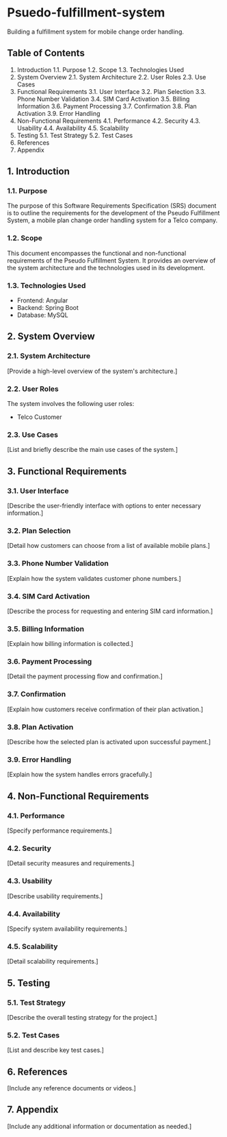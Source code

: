 # Psuedo-fulfillment-system
Building a fulfillment system for mobile change order handling.

## Table of Contents
1. Introduction
   1.1. Purpose
   1.2. Scope
   1.3. Technologies Used
2. System Overview
   2.1. System Architecture
   2.2. User Roles
   2.3. Use Cases
3. Functional Requirements
   3.1. User Interface
   3.2. Plan Selection
   3.3. Phone Number Validation
   3.4. SIM Card Activation
   3.5. Billing Information
   3.6. Payment Processing
   3.7. Confirmation
   3.8. Plan Activation
   3.9. Error Handling
4. Non-Functional Requirements
   4.1. Performance
   4.2. Security
   4.3. Usability
   4.4. Availability
   4.5. Scalability
5. Testing
   5.1. Test Strategy
   5.2. Test Cases
6. References
7. Appendix

## 1. Introduction

### 1.1. Purpose

The purpose of this Software Requirements Specification (SRS) document is to outline the requirements for the development of the Pseudo Fulfillment System, a mobile plan change order handling system for a Telco company.

### 1.2. Scope

This document encompasses the functional and non-functional requirements of the Pseudo Fulfillment System. It provides an overview of the system architecture and the technologies used in its development.

### 1.3. Technologies Used

- Frontend: Angular
- Backend: Spring Boot
- Database: MySQL

## 2. System Overview

### 2.1. System Architecture

[Provide a high-level overview of the system's architecture.]

### 2.2. User Roles

The system involves the following user roles:
- Telco Customer

### 2.3. Use Cases

[List and briefly describe the main use cases of the system.]

## 3. Functional Requirements

### 3.1. User Interface

[Describe the user-friendly interface with options to enter necessary information.]

### 3.2. Plan Selection

[Detail how customers can choose from a list of available mobile plans.]

### 3.3. Phone Number Validation

[Explain how the system validates customer phone numbers.]

### 3.4. SIM Card Activation

[Describe the process for requesting and entering SIM card information.]

### 3.5. Billing Information

[Explain how billing information is collected.]

### 3.6. Payment Processing

[Detail the payment processing flow and confirmation.]

### 3.7. Confirmation

[Explain how customers receive confirmation of their plan activation.]

### 3.8. Plan Activation

[Describe how the selected plan is activated upon successful payment.]

### 3.9. Error Handling

[Explain how the system handles errors gracefully.]

## 4. Non-Functional Requirements

### 4.1. Performance

[Specify performance requirements.]

### 4.2. Security

[Detail security measures and requirements.]

### 4.3. Usability

[Describe usability requirements.]

### 4.4. Availability

[Specify system availability requirements.]

### 4.5. Scalability

[Detail scalability requirements.]

## 5. Testing

### 5.1. Test Strategy

[Describe the overall testing strategy for the project.]

### 5.2. Test Cases

[List and describe key test cases.]

## 6. References

[Include any reference documents or videos.]

## 7. Appendix

[Include any additional information or documentation as needed.]

